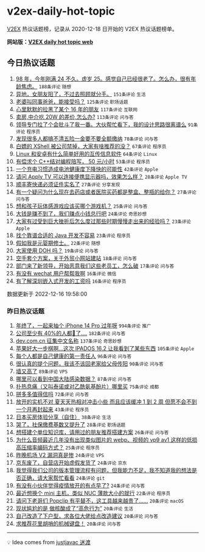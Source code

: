 # v2ex-daily-hot-topic

[V2EX](https://www.v2ex.com/) 热议话题榜，记录从 2020-12-18 日开始的 V2EX 热议话题榜单。

**网站版：[V2EX daily hot topic web](https://boojack.github.io/v2ex-daily-hot-topic-web/)**

## 今日热议话题

<!-- TODAY BEGIN -->

1. [98 年，今年刚满 24 不久。虚岁 25。感觉自己已经很老了。怎么办，很有年龄焦虑。](https://www.v2ex.com/t/902854) `188条评论` `随想`
1. [异地，女朋友阳了，不过去照顾就分手。](https://www.v2ex.com/t/902972) `151条评论` `生活`
1. [老婆叫同事爸爸，能接受吗？](https://www.v2ex.com/t/903025) `125条评论` `职场话题`
1. [心里默默的拉黑了某个 16 年的朋友](https://www.v2ex.com/t/902851) `117条评论` `互联网`
1. [卖房,中介吃 20W 的差价,怎么办?](https://www.v2ex.com/t/902863) `113条评论` `问与答`
1. [领导专门拉了个会批斗了我一番。大伙帮忙看下，我的设计思路很离谱么](https://www.v2ex.com/t/902902) `91条评论` `程序员`
1. [发现很多人都搞不清五险一金要不要全额缴纳](https://www.v2ex.com/t/902926) `78条评论` `问与答`
1. [白嫖的 XShell 被公司禁掉，大家有啥推荐的没？](https://www.v2ex.com/t/902860) `67条评论` `程序员`
1. [Linux 和安卓有什么简单好用的互传信息软件](https://www.v2ex.com/t/902864) `64条评论` `Linux`
1. [有偿求个 C++结对编程陪写， 50 元/小时](https://www.v2ex.com/t/902865) `53条评论` `程序员`
1. [一个充电习惯造成电池健康度下降快的可能性](https://www.v2ex.com/t/902931) `42条评论` `Apple`
1. [请问 Apply TV 可以连接便携显示器吗，效果怎么样？](https://www.v2ex.com/t/902850) `28条评论` `Apple TV`
1. [顺丰寄快递必须证件实名了](https://www.v2ex.com/t/902911) `27条评论` `分享发现`
1. [有一个疑问为什么现在去药店或者医院买药都是整盒、整瓶的给你？](https://www.v2ex.com/t/902869) `27条评论` `问与答`
1. [想和孩子玩体感游戏应该买哪个游戏机？](https://www.v2ex.com/t/902872) `25条评论` `问与答`
1. [大钱是赚不到了，我们赚点小钱总行吧](https://www.v2ex.com/t/902888) `24条评论` `奇思妙想`
1. [大家有过受到巨大挫折后怎么度过那些时期慢慢走出来的经验吗？](https://www.v2ex.com/t/903034) `23条评论` `Apple`
1. [找个靠谱合适的 Java 开发不容易](https://www.v2ex.com/t/902923) `23条评论` `程序员`
1. [假如我是元婴期修士。](https://www.v2ex.com/t/903038) `22条评论` `随想`
1. [大家使用 DOH 吗？](https://www.v2ex.com/t/902855) `19条评论` `问与答`
1. [空手套个方案，关于外贸小网站建站](https://www.v2ex.com/t/902859) `18条评论` `问与答`
1. [部门来了新领导，开始恶意我们这些老员工，怎么破](https://www.v2ex.com/t/902937) `17条评论` `问与答`
1. [有没有 wechat 用户帮帮我啊](https://www.v2ex.com/t/903065) `16条评论` `微信`
1. [有了解深圳嵌入式开发的工资吗](https://www.v2ex.com/t/902980) `16条评论` `程序员`

数据更新于 2022-12-16 19:58:00

<!-- TODAY END -->

### 昨日热议话题

<!-- YESTERDAY BEGIN -->

1. [年终了，一起来抽个 iPhone 14 Pro 过年呀](https://www.v2ex.com/t/902614) `994条评论` `推广`
1. [公司至少有 40%的人都🐑了....](https://www.v2ex.com/t/902615) `182条评论` `问与答`
1. [dev.com.cn 征集中文名称](https://www.v2ex.com/t/902635) `137条评论` `奇思妙想`
1. [苹果好大一步棋啊...这次 IPADOS 16.2 让我看到了某些东西](https://www.v2ex.com/t/902617) `105条评论` `Apple`
1. [每个人都是自己健康的第一责任人](https://www.v2ex.com/t/902715) `96条评论` `问与答`
1. [很认真的提个问题，我该不该回老家给父母传阳](https://www.v2ex.com/t/902756) `90条评论` `问与答`
1. [墙又高了](https://www.v2ex.com/t/902649) `89条评论` `VPS`
1. [哪里可以看到中国大陆感染数据？](https://www.v2ex.com/t/902634) `87条评论` `问与答`
1. [扑热息痛（又叫泰诺或对乙酰氨基酚片）哪里买](https://www.v2ex.com/t/902647) `75条评论` `成都`
1. [拼多多值得信吗](https://www.v2ex.com/t/902611) `72条评论` `问与答`
1. [放开的实机不对 夏天天热相对冲击小些 而且应该缓冲 1 到 2 周 但愿不会不到一个月再封起来](https://www.v2ex.com/t/902663) `43条评论` `程序员`
1. [日本买房体验分享（自住）](https://www.v2ex.com/t/902719) `38条评论` `生活`
1. [哭了，社保缴费基数又提升了](https://www.v2ex.com/t/902713) `28条评论` `职场话题`
1. [想搭建个单位知识库，请用过的朋友推荐搭建方案](https://www.v2ex.com/t/902624) `26条评论` `问与答`
1. [为什么音频最近几年没有出现类似图片的 webp、视频的 vp9 av1 这样的低损高压缩率编码方式？](https://www.v2ex.com/t/902799) `25条评论` `程序员`
1. [昨晚机场 V2 漏洞真是惨](https://www.v2ex.com/t/902810) `24条评论` `VPS`
1. [京东废了，自营店开始虚假发货了](https://www.v2ex.com/t/902714) `24条评论` `京东`
1. [我觉得我们公司的版本管理流程有问题，但我能力不足，我不知道我的想法是否正确，请大家帮忙看看](https://www.v2ex.com/t/902669) `24条评论` `git`
1. [有没有小伙伴觉得疫情放开的有点早了?](https://www.v2ex.com/t/902657) `24条评论` `问与答`
1. [最近想换个 mini 主机，类似 NUC 薄款大小的就行](https://www.v2ex.com/t/902673) `22条评论` `程序员`
1. [请问下老哥们 Popclip 有平替不，这工具越来越贵了……](https://www.v2ex.com/t/902826) `20条评论` `macOS`
1. [现状尴尬的是 做核酸成了“高危行为”](https://www.v2ex.com/t/902730) `20条评论` `生活`
1. [自己改造了下户型，求各位大佬给点改造建议](https://www.v2ex.com/t/902632) `20条评论` `问与答`
1. [求推荐花里胡哨的机械键盘！](https://www.v2ex.com/t/902621) `20条评论` `问与答`

<!-- YESTERDAY END -->

---

💡 Idea comes from [justjavac 迷渡](https://github.com/justjavac/)
